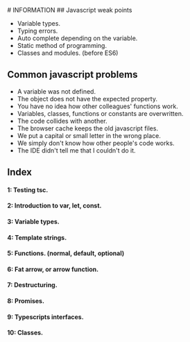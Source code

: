 # INFORMATION
## Javascript weak points

- Variable types.
- Typing errors.
- Auto complete depending on the variable.
- Static method of programming.
- Classes and modules. (before ES6)

## Common javascript problems

- A variable was not defined.
- The object does not have the expected property.
- You have no idea how other colleagues' functions work.
- Variables, classes, functions or constants are overwritten.
- The code collides with another.
- The browser cache keeps the old javascript files.
- We put a capital or small letter in the wrong place.
- We simply don't know how other people's code works.
- The IDE didn't tell me that I couldn't do it.

## Index
#### 1: Testing tsc.

#### 2: Introduction to var, let, const.

#### 3: Variable types.

#### 4: Template strings.

#### 5: Functions. (normal, default, optional)

#### 6: Fat arrow, or arrow function.

#### 7: Destructuring.

#### 8: Promises.

#### 9: Typescripts interfaces.

#### 10: Classes.